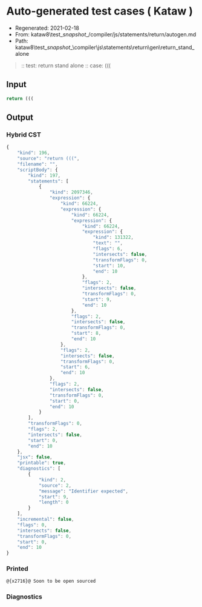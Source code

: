 # Auto-generated test cases ( Kataw )
- Regenerated: 2021-02-18
- From: kataw8\test\__snapshot__/compiler/js/statements/return/autogen.md
- Path: kataw8\test\__snapshot__\compiler\js\statements\return\gen\return_stand_alone
> :: test: return stand alone
> :: case: (((
## Input

`````js
return (((
`````

## Output


### Hybrid CST


```javascript
{
    "kind": 196,
    "source": "return (((",
    "filename": "",
    "scriptBody": {
        "kind": 197,
        "statements": [
            {
                "kind": 2097346,
                "expression": {
                    "kind": 66224,
                    "expression": {
                        "kind": 66224,
                        "expression": {
                            "kind": 66224,
                            "expression": {
                                "kind": 131322,
                                "text": "",
                                "flags": 6,
                                "intersects": false,
                                "transformFlags": 0,
                                "start": 10,
                                "end": 10
                            },
                            "flags": 2,
                            "intersects": false,
                            "transformFlags": 0,
                            "start": 9,
                            "end": 10
                        },
                        "flags": 2,
                        "intersects": false,
                        "transformFlags": 0,
                        "start": 8,
                        "end": 10
                    },
                    "flags": 2,
                    "intersects": false,
                    "transformFlags": 0,
                    "start": 6,
                    "end": 10
                },
                "flags": 2,
                "intersects": false,
                "transformFlags": 0,
                "start": 0,
                "end": 10
            }
        ],
        "transformFlags": 0,
        "flags": 2,
        "intersects": false,
        "start": 0,
        "end": 10
    },
    "jsx": false,
    "printable": true,
    "diagnostics": [
        {
            "kind": 2,
            "source": 2,
            "message": "Identifier expected",
            "start": 9,
            "length": 0
        }
    ],
    "incremental": false,
    "flags": 0,
    "intersects": false,
    "transformFlags": 0,
    "start": 0,
    "end": 10
}
```

### Printed


```javascript
@{x2716}@ Soon to be open sourced
```

### Diagnostics


```javascript

```

